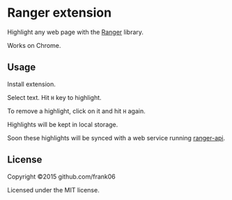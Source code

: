 # Ranger extension

Highlight any web page with the [Ranger](https://github.com/frank06/ranger) library.

Works on Chrome.

## Usage

Install extension.

Select text. Hit `H` key to highlight.

To remove a highlight, click on it and hit `H` again.

Highlights will be kept in local storage.

Soon these highlights will be synced with a web service running [ranger-api](https://github.com/frank06/ranger-api).

## License

Copyright ©2015 github.com/frank06

Licensed under the MIT license.